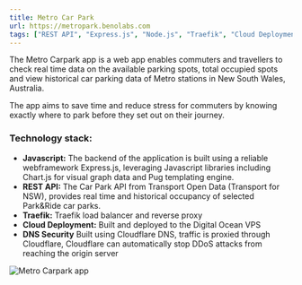 ```yaml
---
title: Metro Car Park
url: https://metropark.benolabs.com
tags: ["REST API", "Express.js", "Node.js", "Traefik", "Cloud Deployment", "Cloudflare DNS"]
---
```


The Metro Carpark app is a web app enables commuters and travellers to check real time data on the available parking spots, total occupied spots and view historical car parking data of Metro stations in New South Wales, Australia.

The app aims to save time and reduce stress for commuters by knowing exactly where to park before they set out on their journey. 

### **Technology stack:**
- **Javascript:** The backend of the application is built using a reliable webframework Express.js, leveraging Javascript libraries including Chart.js for visual graph data and Pug templating engine.
- **REST API:** The Car Park API from Transport Open Data (Transport for NSW), provides real time and historical occupancy of selected Park&Ride car parks.
- **Traefik:** Traefik load balancer and reverse proxy
- **Cloud Deployment:** Built and deployed to the Digital Ocean VPS
- **DNS Security** Built using Cloudflare DNS, traffic is proxied through Cloudflare, Cloudflare can automatically stop DDoS attacks from reaching the origin server

![Metro Carpark app](/metrocarpark.png)